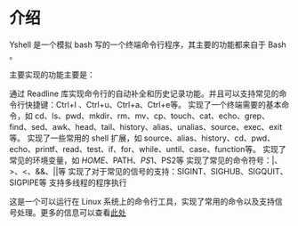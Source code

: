 # 介绍

Yshell 是一个模拟 bash 写的一个终端命令行程序，其主要的功能都来自于 Bash 。

主要实现的功能主要是：

通过 Readline 库实现命令行的自动补全和历史记录功能。并且可以支持常见的命令行快捷键：Ctrl+l 、Ctrl+u、Ctrl+a、Ctrl+e等。
实现了一个终端需要的基本命令，如 cd、ls、pwd、mkdir、rm、mv、cp、touch、cat、echo、grep、find、sed、awk、head、tail、history、alias、unalias、source、exec、exit等。
实现了一些常用的 shell 扩展，如 source、alias、history、cd、pwd、echo、printf、read、test、if、for、while、until、case、function等。
实现了常见的环境变量，如 $HOME、$PATH、$PS1、$PS2等
实现了常见的命令符号：|、>、<、&&、||等
实现了对于常见的信号的支持：SIGINT、SIGHUB、SIGQUIT、SIGPIPE等
支持多线程的程序执行


这是一个可以运行在 Linux 系统上的命令行工具，实现了常用的命令以及支持信号处理。更多的信息可以查看[此处](https://ysc2.github.io/2024/07/09/Yshell%EF%BC%881%EF%BC%89/)
